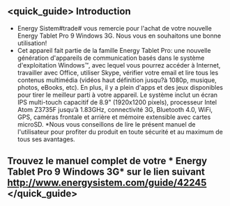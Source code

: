 ## <quick_guide> Introduction

* Energy Sistem#trade# vous remercie pour l'achat de votre nouvelle Energy Tablet Pro 9 Windows 3G. Nous vous en souhaitons une bonne utilisation!
* Cet appareil fait partie de la famille Energy Tablet Pro: une nouvelle génération d'appareils de communication basés dans le système d'exploitation Windows™, avec lequel vous pourrez accéder à Internet, travailler avec Office, utiliser Skype, vérifier votre email et lire tous les contenus multimédia (vidéos haut définition jusqu?à 1080p, musique, photos, eBooks, etc). En plus, il y a plein d'apps et des jeux disponibles pour tirer le meilleur parti à votre appareil. Le système inclut un écran IPS multi-touch capacitif de 8.9" (1920x1200 pixels), processeur Intel Atom Z3735F jusqu’à 1.83GHz, connectivité 3G, Bluetooth 4.0, WiFi, GPS, caméras frontale et arrière et mémoire extensible avec cartes microSD.
*Nous vous conseillons de lire le présent manuel de l'utilisateur pour profiter du produit en toute sécurité et au maximum de tous ses avantages.


## <unique> Trouvez le manuel complet de votre * Energy Tablet Pro 9 Windows 3G* sur le lien suivant http://www.energysistem.com/guide/42245 </unique> </quick_guide>
